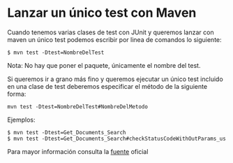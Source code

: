 # Lanzar un único test con Maven

Cuando tenemos varias clases de test con JUnit y queremos lanzar con maven un único test podemos escribir por linea de comandos lo siguiente:

```shell
$ mvn test -Dtest=NombreDelTest
```

Nota: No hay que poner el paquete, únicamente el nombre del test.

Si queremos ir a grano más fino y queremos ejecutar un único test incluido en una clase de test deberemos especificar el método de la siguiente forma:

```shell
mvn test -Dtest=NombreDelTest#NombreDelMetodo
```

Ejemplos:

```shell
$ mvn test -Dtest=Get_Documents_Search
$ mvn test -Dtest=Get_Documents_Search#checkStatusCodeWithOutParams_us
```

Para mayor información consulta la [fuente](http://maven.apache.org/general.html#run-one-test) oficial
